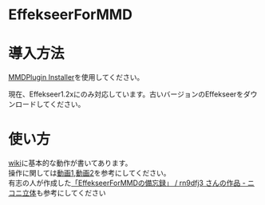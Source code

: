 # EffekseerForMMD
# 導入方法
[MMDPlugin Installer](https://github.com/oigami/MMDUtility/wiki/how_to_install)を使用してください。

現在、Effekseer1.2xにのみ対応しています。古いバージョンのEffekseerをダウンロードしてください。

# 使い方
[wiki](https://github.com/oigami/EffekseerForMMD/wiki)に基本的な動作が書いてあります。  
操作に関しては[動画1](https://twitter.com/oigami013/status/797452424097054720),[動画2](https://twitter.com/oigami013/status/783529861306523648)を参考にしてください。  
有志の人が作成した[「EffekseerForMMDの備忘録」 / rn9dfj3 さんの作品 - ニコニ立体](http://3d.nicovideo.jp/works/td28150)も参考にしてください


